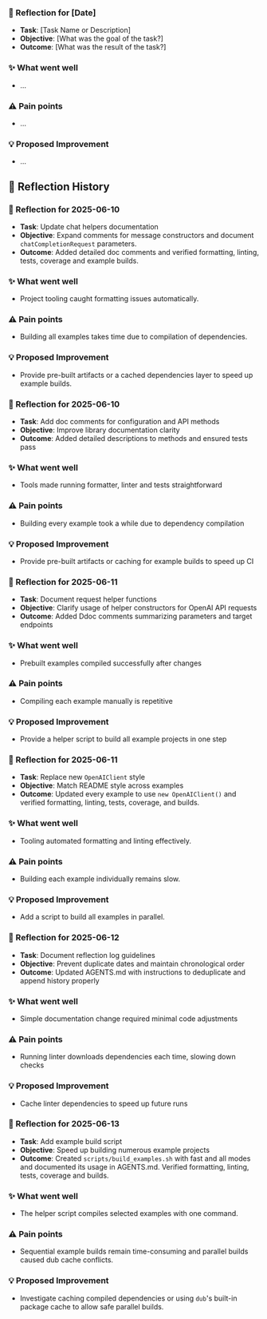 <!-- reflection-template:start -->
### :book: Reflection for [Date]
- **Task**: [Task Name or Description]
- **Objective**: [What was the goal of the task?]
- **Outcome**: [What was the result of the task?]

### :sparkles: What went well
- …

### :warning: Pain points
- …

### :bulb: Proposed Improvement
- …
<!-- reflection-template:end -->

## :memo: Reflection History
### :book: Reflection for 2025-06-10
- **Task**: Update chat helpers documentation
- **Objective**: Expand comments for message constructors and document `chatCompletionRequest` parameters.
- **Outcome**: Added detailed doc comments and verified formatting, linting, tests, coverage and example builds.

### :sparkles: What went well
- Project tooling caught formatting issues automatically.

### :warning: Pain points
- Building all examples takes time due to compilation of dependencies.

### :bulb: Proposed Improvement
- Provide pre-built artifacts or a cached dependencies layer to speed up example builds.

### :book: Reflection for 2025-06-10
- **Task**: Add doc comments for configuration and API methods
- **Objective**: Improve library documentation clarity
- **Outcome**: Added detailed descriptions to methods and ensured tests pass

### :sparkles: What went well
- Tools made running formatter, linter and tests straightforward

### :warning: Pain points
- Building every example took a while due to dependency compilation

### :bulb: Proposed Improvement
- Provide pre-built artifacts or caching for example builds to speed up CI

### :book: Reflection for 2025-06-11
- **Task**: Document request helper functions
- **Objective**: Clarify usage of helper constructors for OpenAI API requests
- **Outcome**: Added Ddoc comments summarizing parameters and target endpoints

### :sparkles: What went well
- Prebuilt examples compiled successfully after changes

### :warning: Pain points
- Compiling each example manually is repetitive

### :bulb: Proposed Improvement
- Provide a helper script to build all example projects in one step

### :book: Reflection for 2025-06-11
- **Task**: Replace new `OpenAIClient` style
- **Objective**: Match README style across examples
- **Outcome**: Updated every example to use `new OpenAIClient()` and verified formatting, linting, tests, coverage, and builds.

### :sparkles: What went well
- Tooling automated formatting and linting effectively.

### :warning: Pain points
- Building each example individually remains slow.

### :bulb: Proposed Improvement
- Add a script to build all examples in parallel.
### :book: Reflection for 2025-06-12
- **Task**: Document reflection log guidelines
- **Objective**: Prevent duplicate dates and maintain chronological order
- **Outcome**: Updated AGENTS.md with instructions to deduplicate and append history properly

### :sparkles: What went well
- Simple documentation change required minimal code adjustments

### :warning: Pain points
- Running linter downloads dependencies each time, slowing down checks

### :bulb: Proposed Improvement
- Cache linter dependencies to speed up future runs

### :book: Reflection for 2025-06-13
- **Task**: Add example build script
- **Objective**: Speed up building numerous example projects
- **Outcome**: Created `scripts/build_examples.sh` with fast and all modes and documented its usage in AGENTS.md. Verified formatting, linting, tests, coverage and builds.

### :sparkles: What went well
- The helper script compiles selected examples with one command.

### :warning: Pain points
- Sequential example builds remain time-consuming and parallel builds caused dub cache conflicts.

### :bulb: Proposed Improvement
- Investigate caching compiled dependencies or using `dub`'s built-in package cache to allow safe parallel builds.
